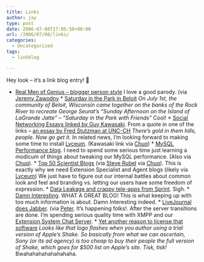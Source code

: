 ```yaml
---
title: Links
author: jay
type: post
date: 2006-07-08T17:05:58+00:00
url: /2006/07/08/links/
categories:
  - Uncategorized
tags:
  - linkblog

---
```

Hey look &#8211; it’s a link blog entry! 🙂

  * [Real Men of Genius &#8211; blogger person style][1] I love a good parody. (via [Jeremy Zawodny][2] * [Saturday in the Park in Beloit][3] _On July 1st, the community of Beloit, Wisconsin came together on the banks of the Rock River to recreate George Seurat’s “Sunday Afternoon on the Island of LaGrande Jatte” – “Saturday in the Park with Friends”_ Cool! * [Social Networking Essays linked by Guy Kawasaki][4]. From a quote in one of the links &#8211; [an essay by Fred Stutzman at UNC-CH][5] _There’s gold in them hills, people. Now go get it._ In related news, I’m looking forward to making some time to install [Lyceum][6]. (Kawasaki link via [Chuq][7]) * [MySQL Performance blog][8]. I need to spend some serious time just learning a modicum of things about tweaking our MySQL performance. (Also via [Chuq][9]). * [Top 50 Scientist Blogs][10] (via [Steve Rubel][11] via [Chuq][12]). This is exactly why we need Extension Specialist and Agent blogs (likely via [Lyceum][6]) We just have to figure out our internal battles about common look and feel and branding vs. letting our users have some freedom of expression. * [Data Leakage and crappy tele-apps from Sprint][13]. Sigh. * [Damn Interesting][14]. WHAT A GREAT BLOG! This is what keeping up with too much information is about. Damn Interesting indeed. * [LiveJournal does Jabber][15]. (via [Peter][16]. It’s happening folks!. After the server transitions are done. I’m spending serious quality time with XMPP and our [Extension System Chat Server][17]. * [Yet another reason to license that software][18] _Looks like that logo flashes when you author using a trial version of Apple’s Shake. So basically from what we can ascertain, Sony (or its ad agency) is too cheap to buy their people the full version of Shake, which goes for $500 list on Apple’s site. Tisk, tisk!_ Bwahahahahahahahaha.

 [1]: http://www.mguerrilla.com/media_guerrilla/2006/07/real_men_of_gen.html
 [2]: http://jeremy.zawodny.com/linkblog/
 [3]: http://blog.flickr.com/flickrblog/2006/07/first_impressio.html
 [4]: http://blog.guykawasaki.com/2006/06/social_networki.html
 [5]: http://chimprawk.blogspot.com/2006/01/situational-relevance-in-social.html
 [6]: http://lyceum.ibiblio.org/
 [7]: http://chuqui.typepad.com/chuqui_30/2006/07/signum_sine_tin.html
 [8]: http://www.mysqlperformanceblog.com/
 [9]: http://chuqui.typepad.com/chuqui_30/2006/07/mysql_performan.html
 [10]: http://www.nature.com/news/2006/060703/multimedia/50_science_blogs.html
 [11]: http://www.micropersuasion.com/2006/07/top_science_blo.html
 [12]: http://chuqui.typepad.com/chuqui_30/2006/07/micro_persuasio.html
 [13]: http://www.codepoetry.net/2006/07/07/boing_boing_security_blunder_sprint_wireless_leaks_customer_data
 [14]: http://www.damninteresting.com/
 [15]: http://community.livejournal.com/lj_dev/716451.html
 [16]: http://www.saint-andre.com/blog/2006-07.html#2006-07-07T12:11
 [17]: http://about.extension.org/wiki/eXtension_Chat_Server
 [18]: http://www.engadget.com/2006/07/07/apple-logo-appears-on-playstation-3-site/